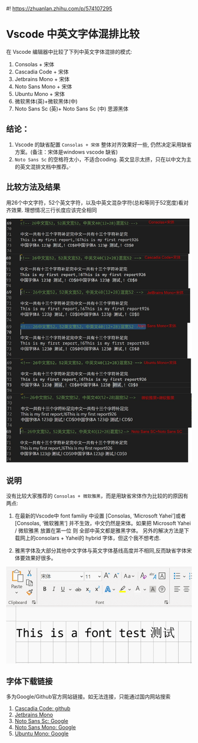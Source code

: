 #! https://zhuanlan.zhihu.com/p/574107295
# Vscode 中英文字体混排比较

在 Vscode 编辑器中比较了下列中英文字体混排的模式:

1.  Consolas + 宋体 
1.  Cascadia Code + 宋体
1.  Jetbrains Mono + 宋体 
1.  Noto Sans Mono + 宋体 
1.  Ubuntu Mono + 宋体
1. 微软黑体(英)+微软黑体(中)
1. Noto Sans Sc (英)+ Noto Sans Sc (中) 思源黑体

## 结论：

1. Vscode 的缺省配置 `Consolas + 宋体` 整体对齐效果好一些, 仍然决定采用缺省方案。(备注：宋体是windows vscode 缺省)
1. `Noto Sans Sc` 的空格符太小，不适合coding. 英文显示太挤，只在以中文为主的英文混排文档中推荐。·

## 比较方法及结果

用26个中文字符，52个英文字符，以及中英文混杂字符(总和等同于52宽度)看对齐效果. 理想情况三行长度应该完全相同

![中英文字体混排比较](./asset_1016/compare_font.jpg)

## 说明

没有比较大家推荐的 `Consolas + 微软雅黑`，而是用缺省宋体作为比较的的原因有两点:

1. 在最新的Vscode中 font familiy 中设置 [Consolas, ‘Microsoft Yahei’]或者[Consolas, ‘微软雅黑’] 并不生效，中文仍然是宋体。如果把 Microsoft Yahei / 微软雅黑 放置在第一位 则 全部中英文都是雅黑字体。 另外的解决方法是下载网上的consolars + Yahei的 hybrid 字体，但这个我不想考虑.

1. 雅黑字体及大部分其他中文字体与英文字体基线高度并不相同,反而缺省字体宋体要效果好很多。

![中文字体基线高度](./asset_1016/font_base.gif)

## 字体下载链接 

多为Google/Github官方网站链接。如无法连接，只能通过国内网站搜索

1. [Cascadia Code: github](https://github.com/microsoft/cascadia-code/releases)
1. [Jetbrains Mono ](https://www.jetbrains.com/lp/mono/) 
1. [Noto Sans Sc: Google](https://fonts.google.com/noto/specimen/Noto+Sans+SC)
1. [Noto Sans Mono: Google](https://fonts.google.com/noto/specimen/Noto+Sans+Mono) 
1. [Ubuntu Mono: Google](https://fonts.google.com/specimen/Ubuntu+Mono)
